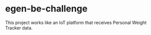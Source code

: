 # egen-be-challenge
This project works like an IoT platform that receives Personal Weight Tracker data.
